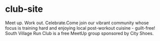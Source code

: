 # club-site
Meet up. Work out. Celebrate.Come join our vibrant community whose focus is training hard and enjoying local post-workout cuisine - guilt-free!  South Village Run Club is a free MeetUp group sponsored by City Shoes.
